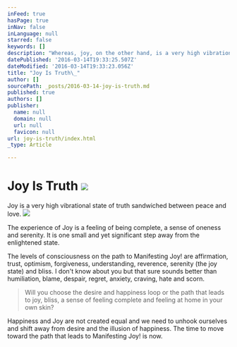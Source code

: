 ```yaml
---
inFeed: true
hasPage: true
inNav: false
inLanguage: null
starred: false
keywords: []
description: "Whereas, joy, on the other hand, is a very high vibrational state of truth sandwiched between peace and love.\_"
datePublished: '2016-03-14T19:33:25.507Z'
dateModified: '2016-03-14T19:33:23.056Z'
title: "Joy Is Truth\_"
author: []
sourcePath: _posts/2016-03-14-joy-is-truth.md
published: true
authors: []
publisher:
  name: null
  domain: null
  url: null
  favicon: null
url: joy-is-truth/index.html
_type: Article

---
```

# Joy Is Truth ![](https://the-grid-user-content.s3-us-west-2.amazonaws.com/8e74fea9-b84e-4329-94ad-2a6efe6b4ac7.jpg)

Joy is a very high vibrational state of truth sandwiched between peace and love. ![](https://the-grid-user-content.s3-us-west-2.amazonaws.com/ff27bf50-4fbb-4ef2-bd2e-d823f06ca97e.jpg)

The experience of Joy is a feeling of being complete, a sense of oneness and serenity. It is one small and yet significant step away from the enlightened state. 

The levels of consciousness on the path to Manifesting Joy! are affirmation, trust, optimism, forgiveness, understanding, reverence, serenity (the joy state) and bliss. I don't know about you but that sure sounds better than humiliation, blame, despair, regret, anxiety, craving, hate and scorn. 
> 
> Will you choose the desire and happiness loop or the path that leads to joy, bliss, a sense of feeling complete and feeling at home in your own skin? 

Happiness and Joy are not created equal and we need to unhook ourselves and shift away from desire and the illusion of happiness. The time to move toward the path that leads to Manifesting Joy! is now.